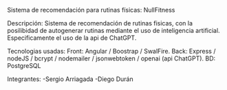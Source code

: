 Sistema de recomendación para rutinas físicas: NullFitness

Descripción:
Sistema de recomendación de rutinas fisicas, con la posilibidad de autogenerar rutinas mediante el uso de inteligencia artificial.
Especificamente el uso de la api de ChatGPT.

Tecnologias usadas:
Front: Angular / Boostrap / SwalFire.
Back: Express / nodeJS / bcrypt / nodemailer / jsonwebtoken / openai (api ChatGPT).
BD: PostgreSQL

Integrantes:
-Sergio Arriagada
-Diego Durán
